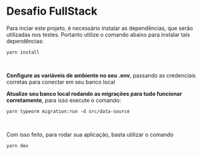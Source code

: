 # Desafio FullStack

Para inciar este projeto, é necessário instalar as dependências, que serão utilizadas nos testes. Portanto utilize o comando abaixo para instalar tais dependências:

````
yarn install
````
<br>

**Configure as variáveis de ambiente no seu .env**, passando as credenciais corretas para conectar em seu banco local

**Atualize seu banco local rodando as migrações para tudo funcionar corretamente**, para isso execute o comando:

````
yarn typeorm migration:run -d src/data-source
````

<br>

Com isso feito, para rodar sua aplicação, basta utilizar o comando
````
yarn dev
````

<br>

